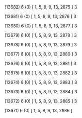 (13682) 6 (0) [ 1, 5, 8, 9, 13, 2875 ] 3 


(13681) 6 (0) [ 1, 5, 8, 9, 13, 2876 ] 3 


(13680) 6 (0) [ 1, 5, 8, 9, 13, 2877 ] 3 


(13679) 6 (0) [ 1, 5, 8, 9, 13, 2878 ] 3 


(13678) 6 (0) [ 1, 5, 8, 9, 13, 2879 ] 3 


(13677) 6 (0) [ 1, 5, 8, 9, 13, 2880 ] 3 


(13676) 6 (0) [ 1, 5, 8, 9, 13, 2881 ] 3 


(13675) 6 (0) [ 1, 5, 8, 9, 13, 2882 ] 3 


(13674) 6 (0) [ 1, 5, 8, 9, 13, 2883 ] 3 


(13673) 6 (0) [ 1, 5, 8, 9, 13, 2884 ] 3 


(13672) 6 (0) [ 1, 5, 8, 9, 13, 2885 ] 3 


(13671) 6 (0) [ 1, 5, 8, 9, 13, 2886 ]  


